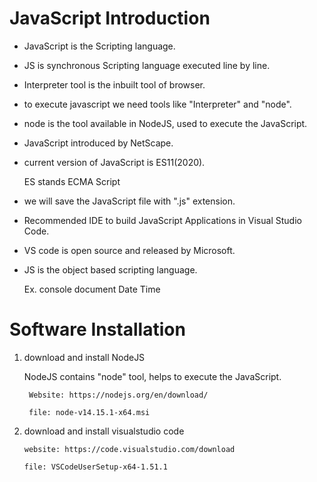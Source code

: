 # JavaScript Introduction

- JavaScript is the Scripting language.

- JS is synchronous Scripting language executed line by line.

- Interpreter tool is the inbuilt tool of browser.

- to execute javascript we need tools like "Interpreter" and "node".

- node is the tool available in NodeJS, used to execute the JavaScript.

- JavaScript introduced by NetScape.

- current version of JavaScript is ES11(2020).

  ES stands ECMA Script

- we will save the JavaScript file with ".js" extension.

- Recommended IDE to build JavaScript Applications in Visual Studio Code.

- VS code is open source and released by Microsoft.

- JS is the object based scripting language.

  Ex. console
  document
  Date
  Time

# Software Installation

1.  download and install NodeJS

    NodeJS contains "node" tool, helps to execute the JavaScript.

         Website: https://nodejs.org/en/download/

         file: node-v14.15.1-x64.msi

2.  download and install visualstudio code

        website: https://code.visualstudio.com/download

        file: VSCodeUserSetup-x64-1.51.1
